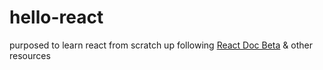 # hello-react
purposed to learn react from scratch up following [React Doc Beta][react-beta-site] & other resources

[react-beta-site]: https://beta.reactjs.org/
